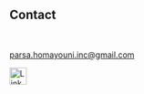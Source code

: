 

<h2>Contact</h2>
<br>
<p> <a href="mailto:parsa.homayouni.inc@gmail.com">parsa.homayouni.inc@gmail.com</a></p>
<p>
    <a href="https://www.linkedin.com/in/parsa-homayouni-qc/" target="_blank">
        <img src="https://cdn.jsdelivr.net/gh/devicons/devicon/icons/linkedin/linkedin-original.svg" width="30" alt="LinkedIn" />
    </a>
</p>
